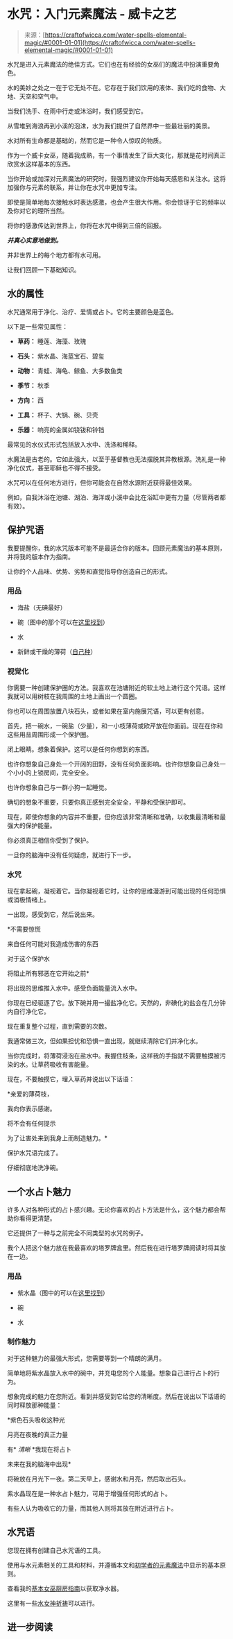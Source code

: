 <!--yml

分类：未分类

日期：2024-06-12 18:09:43

-->

# 水咒：入门元素魔法 - 威卡之艺

> 来源：[https://craftofwicca.com/water-spells-elemental-magic/#0001-01-01](https://craftofwicca.com/water-spells-elemental-magic/#0001-01-01)

水咒是进入元素魔法的绝佳方式。它们也在有经验的女巫们的魔法中扮演重要角色。

水的美妙之处之一在于它无处不在。它存在于我们饮用的液体、我们吃的食物、大地、天空和空气中。

当我们洗手、在雨中行走或沐浴时，我们感受到它。

从雪堆到海浪再到小溪的泡沫，水为我们提供了自然界中一些最壮丽的美景。

水对所有生命都是基础的，然而它是一种令人惊叹的物质。

作为一个威卡女巫，随着我成熟，有一个事情发生了巨大变化，那就是花时间真正欣赏水这样基本的东西。

当你开始或加深对元素魔法的研究时，我强烈建议你开始每天感恩和关注水。这将加强你与元素的联系，并让你在水咒中更加专注。

即使是简单地每次接触水时表达感激，也会产生很大作用。你会惊讶于它的频率以及你对它的理所当然。

将你的感激传达到世界上，你将在水咒中得到三倍的回报。

***并真心实意地做到。***

并非世界上的每个地方都有水可用。

让我们回顾一下基础知识。

## 水的属性

水咒通常用于净化、治疗、爱情或占卜。它的主要颜色是蓝色。

以下是一些常见属性：

+   **草药：** 睡莲、海藻、玫瑰

+   **石头：** 紫水晶、海蓝宝石、碧玺

+   **动物：** 青蛙、海龟、鲸鱼、大多数鱼类

+   **季节：** 秋季

+   **方向：** 西

+   **工具：** 杯子、大锅、碗、贝壳

+   **乐器：** 响亮的金属如铙钹和铃铛

最常见的水仪式形式包括放入水中、洗涤和稀释。

水魔法是古老的。它如此强大，以至于基督教也无法摆脱其异教根源。洗礼是一种净化仪式，甚至耶稣也不得不接受。

水咒可以在任何地方进行，但你可能会在自然水源附近获得最佳效果。

例如，自我沐浴在池塘、湖泊、海洋或小溪中会比在浴缸中更有力量（尽管两者都有效）。

## 保护咒语

我要提醒你，我的水咒版本可能不是最适合你的版本。回顾元素魔法的基本原则，并将我的版本作为指南。

让你的个人品味、优势、劣势和直觉指导你创造自己的形式。

### 用品

+   海盐（无碘最好）

+   碗（图中的那个可以在[这里找到](https://amzn.to/2u1GSqI)）

+   水

+   新鲜或干燥的薄荷（[自己种](https://amzn.to/2XZwoGm)）

### 视觉化

你需要一种创建保护圈的方法。我喜欢在池塘附近的软土地上进行这个咒语。这样我就可以用树枝在我周围的土地上画出一个圆圈。

你也可以在周围放置八块石头，或者如果在室内施展咒语，可以更有创意。

首先，把一碗水，一碗盐（少量），和一小枝薄荷或欧芹放在你面前。现在在你和这些用品周围形成一个保护圈。

闭上眼睛。想象着保护。这可以是任何你想到的东西。

也许你想象自己身处一个开阔的田野，没有任何负面影响。也许你想象自己身处一个小小的上锁房间，完全安全。

也许你想象自己与一群小狗一起睡觉。

确切的想象不重要，只要你真正感到完全安全，平静和受保护即可。

现在，即使你想象的内容并不重要，但你应该非常清晰和准确，以收集最清晰和最强大的保护能量。

你必须真正相信你受到了保护。

一旦你的脑海中没有任何疑虑，就进行下一步。

### 水咒

现在拿起碗，凝视着它。当你凝视着它时，让你的思维漫游到可能出现的任何恐惧或消极情绪上。

一出现，感受到它，然后说出来。

*不需要惊慌

来自任何可能对我造成伤害的东西

对于这个保护水

将阻止所有邪恶在它开始之前*

将出现的思维推入水中。感受负面能量流入水中。

你现在已经驱逐了它。放下碗并用一撮盐净化它。天然的，非碘化的盐会在几分钟内自行净化它。

现在重复整个过程，直到需要的次数。

我通常做三次，但如果担忧和恐惧一直出现，就继续清除它们并净化水。

当你完成时，将薄荷浸泡在盐水中。我握住枝条，这样我的手指就不需要触摸被污染的水。让草药吸收有害能量。

现在，不要触摸它，埋入草药并说出以下话语：

*亲爱的薄荷枝，

我向你表示感谢。

将不会有任何提示

为了让害处来到我身上而制造魅力。*

保护水咒语完成了。

仔细彻底地洗净碗。

## 一个水占卜魅力

许多人对各种形式的占卜感兴趣。无论你喜欢的占卜方法是什么，这个魅力都会帮助你看得更清楚。

它还提供了一种与之前完全不同类型的水咒的例子。

我个人把这个魅力放在我最喜欢的塔罗牌盒里。然后我在进行塔罗牌阅读时将其放在一边。

### 用品

+   紫水晶（图中的可以在[这里找到](https://amzn.to/2F3Mgjv)）

+   碗

+   水

### 制作魅力

对于这种魅力的最强大形式，您需要等到一个晴朗的满月。

简单地将紫水晶放入水中的碗中，并充电您的个人能量。想象自己进行占卜的行为。

想象完成的魅力在您附近。看到并感受到它给您的清晰度。然后在说出以下话语的同时释放那种能量：

*紫色石头吸收这种光

月亮在夜晚的真正力量

有* <g class="gr_ gr_16 gr-alert gr_gramm gr_inline_cards gr_run_anim Punctuation only-ins replaceWithoutSep" id="16" data-gr-id="16">*清晰*</g> *我现在将占卜

未来在我的脑海中出现*

将碗放在月光下一夜。第二天早上，感谢水和月亮，然后取出石头。

紫水晶现在是一种水占卜魅力，可用于增强任何形式的占卜。

有些人认为吸收它的力量，而其他人则将其放在附近进行占卜。

## 水咒语

您现在拥有创建自己水咒语的工具。

使用与水元素相关的工具和材料，并遵循本文和[初学者的元素魔法](https://craftofwicca.com/elemental-magic-for-beginners/)中显示的基本原则。

查看我的[基本女巫厨房指南](https://craftofwicca.com/5-essential-wiccan-kitchen-tools-for-making-anything/)以获取净水器。

这里有一些[水女神祈祷](https://craftofwicca.com/wiccan-water-goddess-guide-with-invocations/)可以进行。

## 进一步阅读
